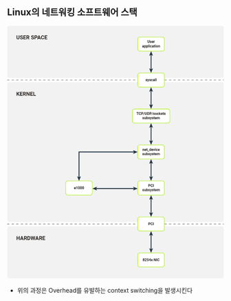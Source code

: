 ## Linux의 네트워킹 소프트웨어 스택

![리눅스 네트워킹 소프트웨어 스택](./images/linux-networking-software-stack.png)

- 위의 과정은 Overhead를 유발하는 context switching을 발생시킨다

